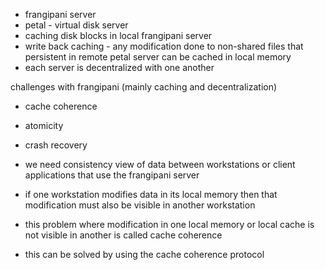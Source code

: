 - frangipani server 
- petal - virtual disk server 
- caching disk blocks in local frangipani server 
- write back caching - any modification done to non-shared files that persistent in remote petal server can be cached in local memory 
- each server is decentralized with one another

challenges with frangipani (mainly caching and decentralization)
- cache coherence 
- atomicity
- crash recovery

- we need consistency view of data between workstations or client applications that use the frangipani server 
- if one workstation modifies data in its local memory then that modification must also be visible in another workstation 
- this problem where modification in one local memory or local cache is not visible in another is called cache coherence

- this can be solved by using the cache coherence protocol